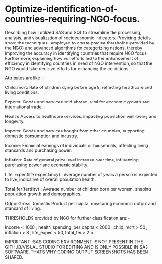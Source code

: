 # Optimize-identification-of-countries-requiring-NGO-focus.

Describing how I utilized SAS and SQL to streamline the processing, analysis, and visualization of socioeconomic indicators. Providing details about the techniques I employed to create precise thresholds (provided by the NGO) and advanced algorithms for categorizing nations, thereby improving the accuracy in identifying countries that require NGO focus. 
Furthermore, explaining how our efforts led to the enhancement of efficiency in identifying countries in need of NGO intervention, so that the NGO would take decisive efforts for enhancing the conditions.

Attributes are like :-

Child_mort: Rate of children dying before age 5, reflecting healthcare and living conditions.

Exports: Goods and services sold abroad, vital for economic growth and international trade.

Health: Access to healthcare services, impacting population well-being and longevity.

Imports: Goods and services bought from other countries, supporting domestic consumption and industry.

Income: Financial earnings of individuals or households, affecting living standards and purchasing power.

Inflation: Rate of general price level increase over time, influencing purchasing power and economic stability.

Life_expec(life expectancy) : Average number of years a person is expected to live, indicative of overall population health.

Total_fer(fertility) : Average number of children born per woman, shaping population growth and demographics.

Gdpp: Gross Domestic Product per capita, measuring economic output and standard of living.

THRESHOLDS provided by NGO for further classification are:-

Income < 1000 ,
health_spending_per_capita < 2000 ,
child_mort > 50 ,
inflation > 8 ,
life_expec < 50, 
total_fer > 2.5

IMPORTANT -SAS CODING ENVIRONMENT IS NOT PRESENT IN THE GITHUB/VISUAL STUDIO FOR EDITING AND IS ONLY POSSIBLE IN SAS SOFTWARE.
 THATS WHY CODING OUTPUT SCREENSHOTS HAS BEEN SHARED.







